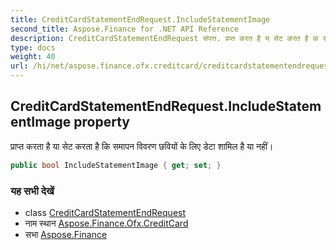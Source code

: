 ```yaml
---
title: CreditCardStatementEndRequest.IncludeStatementImage
second_title: Aspose.Finance for .NET API Reference
description: CreditCardStatementEndRequest संपत्त. प्रप्त करत है य सेट करत है क समपन ववरण छवयं के लए डेट शमल है य नहं
type: docs
weight: 40
url: /hi/net/aspose.finance.ofx.creditcard/creditcardstatementendrequest/includestatementimage/
---
```

## CreditCardStatementEndRequest.IncludeStatementImage property

प्राप्त करता है या सेट करता है कि समापन विवरण छवियों के लिए डेटा शामिल है या नहीं।

```csharp
public bool IncludeStatementImage { get; set; }
```

### यह सभी देखें

* class [CreditCardStatementEndRequest](../)
* नाम स्थान [Aspose.Finance.Ofx.CreditCard](../../creditcardstatementendrequest/)
* सभा [Aspose.Finance](../../../)


